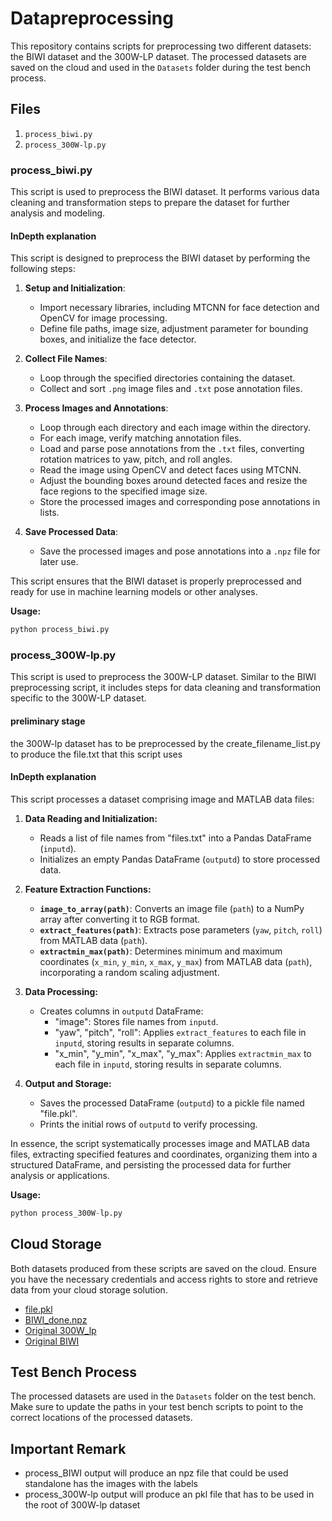 
# Datapreprocessing

This repository contains scripts for preprocessing two different datasets: the BIWI dataset and the 300W-LP dataset. The processed datasets are saved on the cloud and used in the `Datasets` folder during the test bench process.

## Files

1. `process_biwi.py`
2. `process_300W-lp.py`

### process_biwi.py

This script is used to preprocess the BIWI dataset. It performs various data cleaning and transformation steps to prepare the dataset for further analysis and modeling.

#### InDepth explanation
This script is designed to preprocess the BIWI dataset by performing the following steps:

1. **Setup and Initialization**: 
   - Import necessary libraries, including MTCNN for face detection and OpenCV for image processing.
   - Define file paths, image size, adjustment parameter for bounding boxes, and initialize the face detector.

2. **Collect File Names**:
   - Loop through the specified directories containing the dataset.
   - Collect and sort `.png` image files and `.txt` pose annotation files.

3. **Process Images and Annotations**:
   - Loop through each directory and each image within the directory.
   - For each image, verify matching annotation files.
   - Load and parse pose annotations from the `.txt` files, converting rotation matrices to yaw, pitch, and roll angles.
   - Read the image using OpenCV and detect faces using MTCNN.
   - Adjust the bounding boxes around detected faces and resize the face regions to the specified image size.
   - Store the processed images and corresponding pose annotations in lists.

4. **Save Processed Data**:
   - Save the processed images and pose annotations into a `.npz` file for later use.

This script ensures that the BIWI dataset is properly preprocessed and ready for use in machine learning models or other analyses.


**Usage:**

```python
python process_biwi.py
```

### process_300W-lp.py

This script is used to preprocess the 300W-LP dataset. Similar to the BIWI preprocessing script, it includes steps for data cleaning and transformation specific to the 300W-LP dataset.
#### preliminary stage
the 300W-lp dataset has to be preprocessed by the create_filename_list.py to produce the file.txt that this script uses

#### InDepth explanation
This script processes a dataset comprising image and MATLAB data files:

1. **Data Reading and Initialization:**
   - Reads a list of file names from "files.txt" into a Pandas DataFrame (`inputd`).
   - Initializes an empty Pandas DataFrame (`outputd`) to store processed data.

2. **Feature Extraction Functions:**
   - **`image_to_array(path)`**: Converts an image file (`path`) to a NumPy array after converting it to RGB format.
   - **`extract_features(path)`**: Extracts pose parameters (`yaw`, `pitch`, `roll`) from MATLAB data (`path`).
   - **`extractmin_max(path)`**: Determines minimum and maximum coordinates (`x_min`, `y_min`, `x_max`, `y_max`) from MATLAB data (`path`), incorporating a random scaling adjustment.

3. **Data Processing:**
   - Creates columns in `outputd` DataFrame:
     - "image": Stores file names from `inputd`.
     - "yaw", "pitch", "roll": Applies `extract_features` to each file in `inputd`, storing results in separate columns.
     - "x_min", "y_min", "x_max", "y_max": Applies `extractmin_max` to each file in `inputd`, storing results in separate columns.

4. **Output and Storage:**
   - Saves the processed DataFrame (`outputd`) to a pickle file named "file.pkl".
   - Prints the initial rows of `outputd` to verify processing.

In essence, the script systematically processes image and MATLAB data files, extracting specified features and coordinates, organizing them into a structured DataFrame, and persisting the processed data for further analysis or applications.

**Usage:**

```python
python process_300W-lp.py
```

## Cloud Storage

Both datasets produced from these scripts are saved on the cloud. Ensure you have the necessary credentials and access rights to store and retrieve data from your cloud storage solution.
- <a href="https://drive.google.com/file/d/1_DwVRbrPiK1y9kbBtpIJOtcD8aSu8WAX/view?usp=drive_link">file.pkl</a>
- <a href="https://drive.google.com/file/d/1vhXP7-BogBMrXjug2a4snju1_37A5D5c/view?usp=sharing">BIWI_done.npz</a>
- <a href = "https://drive.google.com/file/d/0B7OEHD3T4eCkVGs0TkhUWFN6N1k/view?resourcekey=0-WT5tO4TOCbNZY6r6z6WmOA"> Original 300W_lp</a>
- <a href = "https://www.kaggle.com/datasets/kmader/biwi-kinect-head-pose-database/data">Original BIWI</a>
## Test Bench Process

The processed datasets are used in the `Datasets` folder on the test bench. Make sure to update the paths in your test bench scripts to point to the correct locations of the processed datasets.

## Important Remark 
- process_BIWI output will produce an npz file that could be used standalone has the images with the labels
- process_300W-lp output will produce an pkl file that has to be used in the root of 300W-lp dataset
